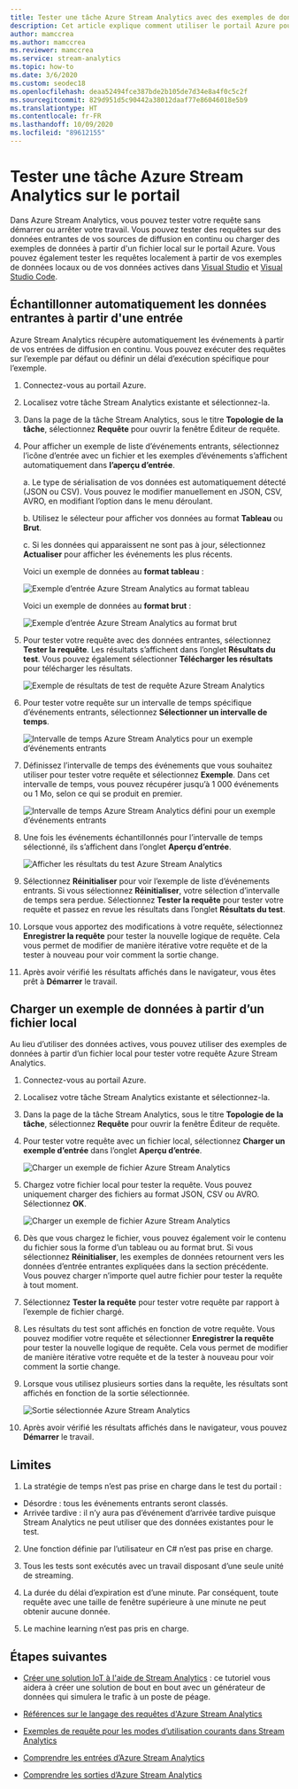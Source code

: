 ```yaml
---
title: Tester une tâche Azure Stream Analytics avec des exemples de données
description: Cet article explique comment utiliser le portail Azure pour tester une tâche Azure Stream Analytics, des exemples d’entrées et charger des exemples de données.
author: mamccrea
ms.author: mamccrea
ms.reviewer: mamccrea
ms.service: stream-analytics
ms.topic: how-to
ms.date: 3/6/2020
ms.custom: seodec18
ms.openlocfilehash: deaa52494fce387bde2b105de7d34e8a4f0c5c2f
ms.sourcegitcommit: 829d951d5c90442a38012daaf77e86046018e5b9
ms.translationtype: HT
ms.contentlocale: fr-FR
ms.lasthandoff: 10/09/2020
ms.locfileid: "89612155"
---
```

# <a name="test-an-azure-stream-analytics-job-in-the-portal"></a>Tester une tâche Azure Stream Analytics sur le portail

Dans Azure Stream Analytics, vous pouvez tester votre requête sans démarrer ou arrêter votre travail. Vous pouvez tester des requêtes sur des données entrantes de vos sources de diffusion en continu ou charger des exemples de données à partir d'un fichier local sur le portail Azure. Vous pouvez également tester les requêtes localement à partir de vos exemples de données locaux ou de vos données actives dans [Visual Studio](stream-analytics-live-data-local-testing.md) et [Visual Studio Code](visual-studio-code-local-run-live-input.md).

## <a name="automatically-sample-incoming-data-from-input"></a>Échantillonner automatiquement les données entrantes à partir d'une entrée

Azure Stream Analytics récupère automatiquement les événements à partir de vos entrées de diffusion en continu. Vous pouvez exécuter des requêtes sur l’exemple par défaut ou définir un délai d’exécution spécifique pour l’exemple.

1. Connectez-vous au portail Azure.

2. Localisez votre tâche Stream Analytics existante et sélectionnez-la.

3. Dans la page de la tâche Stream Analytics, sous le titre **Topologie de la tâche**, sélectionnez **Requête** pour ouvrir la fenêtre Éditeur de requête. 

4. Pour afficher un exemple de liste d’événements entrants, sélectionnez l’icône d’entrée avec un fichier et les exemples d’événements s’affichent automatiquement dans **l’aperçu d’entrée**.

   a. Le type de sérialisation de vos données est automatiquement détecté (JSON ou CSV). Vous pouvez le modifier manuellement en JSON, CSV, AVRO, en modifiant l’option dans le menu déroulant.
    
   b. Utilisez le sélecteur pour afficher vos données au format **Tableau** ou **Brut**.
    
   c. Si les données qui apparaissent ne sont pas à jour, sélectionnez **Actualiser** pour afficher les événements les plus récents.

   Voici un exemple de données au **format tableau** :

   ![Exemple d’entrée Azure Stream Analytics au format tableau](./media/stream-analytics-test-query/asa-sample-table.png)

   Voici un exemple de données au **format brut** :

   ![Exemple d’entrée Azure Stream Analytics au format brut](./media/stream-analytics-test-query/asa-sample-raw.png)

5. Pour tester votre requête avec des données entrantes, sélectionnez **Tester la requête**. Les résultats s’affichent dans l’onglet **Résultats du test**. Vous pouvez également sélectionner **Télécharger les résultats** pour télécharger les résultats.

   ![Exemple de résultats de test de requête Azure Stream Analytics](./media/stream-analytics-test-query/asa-test-query.png)

6. Pour tester votre requête sur un intervalle de temps spécifique d’événements entrants, sélectionnez **Sélectionner un intervalle de temps**.
   
   ![Intervalle de temps Azure Stream Analytics pour un exemple d’événements entrants](./media/stream-analytics-test-query/asa-select-time-range.png)

7. Définissez l’intervalle de temps des événements que vous souhaitez utiliser pour tester votre requête et sélectionnez **Exemple**. Dans cet intervalle de temps, vous pouvez récupérer jusqu’à 1 000 événements ou 1 Mo, selon ce qui se produit en premier.

   ![Intervalle de temps Azure Stream Analytics défini pour un exemple d’événements entrants](./media/stream-analytics-test-query/asa-set-time-range.png)

8. Une fois les événements échantillonnés pour l’intervalle de temps sélectionné, ils s’affichent dans l’onglet **Aperçu d’entrée**.

   ![Afficher les résultats du test Azure Stream Analytics](./media/stream-analytics-test-query/asa-view-test-results.png)

9. Sélectionnez **Réinitialiser** pour voir l’exemple de liste d’événements entrants. Si vous sélectionnez **Réinitialiser**, votre sélection d’intervalle de temps sera perdue. Sélectionnez **Tester la requête** pour tester votre requête et passez en revue les résultats dans l’onglet **Résultats du test**.

10. Lorsque vous apportez des modifications à votre requête, sélectionnez **Enregistrer la requête** pour tester la nouvelle logique de requête. Cela vous permet de modifier de manière itérative votre requête et de la tester à nouveau pour voir comment la sortie change.

11. Après avoir vérifié les résultats affichés dans le navigateur, vous êtes prêt à **Démarrer** le travail.

## <a name="upload-sample-data-from-a-local-file"></a>Charger un exemple de données à partir d’un fichier local

Au lieu d’utiliser des données actives, vous pouvez utiliser des exemples de données à partir d’un fichier local pour tester votre requête Azure Stream Analytics.

1. Connectez-vous au portail Azure.
   
2. Localisez votre tâche Stream Analytics existante et sélectionnez-la.

3. Dans la page de la tâche Stream Analytics, sous le titre **Topologie de la tâche**, sélectionnez **Requête** pour ouvrir la fenêtre Éditeur de requête.

4. Pour tester votre requête avec un fichier local, sélectionnez **Charger un exemple d’entrée** dans l’onglet **Aperçu d’entrée**. 

   ![Charger un exemple de fichier Azure Stream Analytics](./media/stream-analytics-test-query/asa-upload-sample-file.png)

5. Chargez votre fichier local pour tester la requête. Vous pouvez uniquement charger des fichiers au format JSON, CSV ou AVRO. Sélectionnez **OK**.

   ![Charger un exemple de fichier Azure Stream Analytics](./media/stream-analytics-test-query/asa-upload-sample-json-file.png)

6. Dès que vous chargez le fichier, vous pouvez également voir le contenu du fichier sous la forme d’un tableau ou au format brut. Si vous sélectionnez **Réinitialiser**, les exemples de données retournent vers les données d’entrée entrantes expliquées dans la section précédente. Vous pouvez charger n’importe quel autre fichier pour tester la requête à tout moment.

7. Sélectionnez **Tester la requête** pour tester votre requête par rapport à l’exemple de fichier chargé.

8. Les résultats du test sont affichés en fonction de votre requête. Vous pouvez modifier votre requête et sélectionner **Enregistrer la requête** pour tester la nouvelle logique de requête. Cela vous permet de modifier de manière itérative votre requête et de la tester à nouveau pour voir comment la sortie change.

9. Lorsque vous utilisez plusieurs sorties dans la requête, les résultats sont affichés en fonction de la sortie sélectionnée. 

   ![Sortie sélectionnée Azure Stream Analytics](./media/stream-analytics-test-query/asa-sample-test-selected-output.png)

10. Après avoir vérifié les résultats affichés dans le navigateur, vous pouvez **Démarrer** le travail.

## <a name="limitations"></a>Limites

1.  La stratégie de temps n’est pas prise en charge dans le test du portail :

   * Désordre : tous les événements entrants seront classés.
   * Arrivée tardive : il n’y aura pas d’événement d’arrivée tardive puisque Stream Analytics ne peut utiliser que des données existantes pour le test.
   
2.  Une fonction définie par l’utilisateur en C# n’est pas prise en charge.

3.  Tous les tests sont exécutés avec un travail disposant d’une seule unité de streaming.

4.  La durée du délai d’expiration est d’une minute. Par conséquent, toute requête avec une taille de fenêtre supérieure à une minute ne peut obtenir aucune donnée.

5.  Le machine learning n’est pas pris en charge.

## <a name="next-steps"></a>Étapes suivantes
* [Créer une solution IoT à l'aide de Stream Analytics](https://docs.microsoft.com/azure/stream-analytics/stream-analytics-build-an-iot-solution-using-stream-analytics) : ce tutoriel vous aidera à créer une solution de bout en bout avec un générateur de données qui simulera le trafic à un poste de péage.

* [Références sur le langage des requêtes d'Azure Stream Analytics](https://docs.microsoft.com/stream-analytics-query/stream-analytics-query-language-reference)

* [Exemples de requête pour les modes d’utilisation courants dans Stream Analytics](stream-analytics-stream-analytics-query-patterns.md)

* [Comprendre les entrées d’Azure Stream Analytics](stream-analytics-add-inputs.md)

* [Comprendre les sorties d’Azure Stream Analytics](stream-analytics-define-outputs.md)
